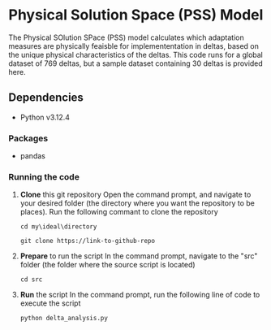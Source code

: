 # Physical Solution Space (PSS) Model
The Physical SOlution SPace (PSS) model calculates which adaptation measures are physically feaisble for implemententation in deltas, based on the unique physical characteristics of the deltas. This code runs for a global dataset of 769 deltas, but a sample dataset containing 30 deltas is provided here.

## Dependencies 
- Python v3.12.4

### Packages 
- pandas

### Running the code
  1. **Clone** this git repository
     Open the command prompt, and navigate to your desired folder (the directory where you want the repository to be places). Run the following commant to clone the repository
     ```shell
     cd my\ideal\directory
     ```
     ```shell
     git clone https://link-to-github-repo
     ```
     
  2. **Prepare** to run the script 
     In the command prompt, navigate to the "src" folder (the folder where the source script is located)

     ```shell
     cd src
     ```
     
  4. **Run** the script
     In the command prompt, run the following line of code to execute the script

     ```shell
     python delta_analysis.py
     ```

